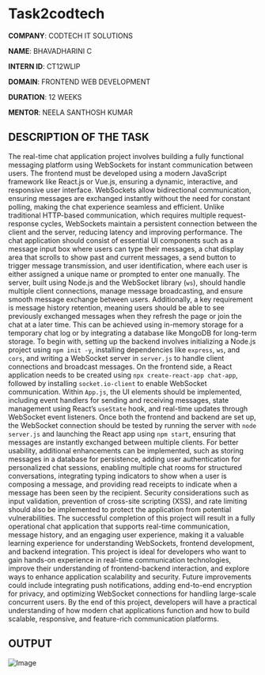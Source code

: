 # Task2codtech

**COMPANY**: CODTECH IT SOLUTIONS

**NAME**: BHAVADHARINI C

**INTERN ID**: CT12WLIP

**DOMAIN**: FRONTEND WEB DEVELOPMENT

**DURATION**: 12 WEEKS

**MENTOR**: NEELA SANTHOSH KUMAR

## DESCRIPTION OF THE TASK
The real-time chat application project involves building a fully functional messaging platform using WebSockets for instant communication between users. The frontend must be developed using a modern JavaScript framework like React.js or Vue.js, ensuring a dynamic, interactive, and responsive user interface. WebSockets allow bidirectional communication, ensuring messages are exchanged instantly without the need for constant polling, making the chat experience seamless and efficient. Unlike traditional HTTP-based communication, which requires multiple request-response cycles, WebSockets maintain a persistent connection between the client and the server, reducing latency and improving performance. The chat application should consist of essential UI components such as a message input box where users can type their messages, a chat display area that scrolls to show past and current messages, a send button to trigger message transmission, and user identification, where each user is either assigned a unique name or prompted to enter one manually. The server, built using Node.js and the WebSocket library (`ws`), should handle multiple client connections, manage message broadcasting, and ensure smooth message exchange between users. Additionally, a key requirement is message history retention, meaning users should be able to see previously exchanged messages when they refresh the page or join the chat at a later time. This can be achieved using in-memory storage for a temporary chat log or by integrating a database like MongoDB for long-term storage. To begin with, setting up the backend involves initializing a Node.js project using `npm init -y`, installing dependencies like `express`, `ws`, and `cors`, and writing a WebSocket server in `server.js` to handle client connections and broadcast messages. On the frontend side, a React application needs to be created using `npx create-react-app chat-app`, followed by installing `socket.io-client` to enable WebSocket communication. Within `App.js`, the UI elements should be implemented, including event handlers for sending and receiving messages, state management using React’s `useState` hook, and real-time updates through WebSocket event listeners. Once both the frontend and backend are set up, the WebSocket connection should be tested by running the server with `node server.js` and launching the React app using `npm start`, ensuring that messages are instantly exchanged between multiple clients. For better usability, additional enhancements can be implemented, such as storing messages in a database for persistence, adding user authentication for personalized chat sessions, enabling multiple chat rooms for structured conversations, integrating typing indicators to show when a user is composing a message, and providing read receipts to indicate when a message has been seen by the recipient. Security considerations such as input validation, prevention of cross-site scripting (XSS), and rate limiting should also be implemented to protect the application from potential vulnerabilities. The successful completion of this project will result in a fully operational chat application that supports real-time communication, message history, and an engaging user experience, making it a valuable learning experience for understanding WebSockets, frontend development, and backend integration. This project is ideal for developers who want to gain hands-on experience in real-time communication technologies, improve their understanding of frontend-backend interaction, and explore ways to enhance application scalability and security. Future improvements could include integrating push notifications, adding end-to-end encryption for privacy, and optimizing WebSocket connections for handling large-scale concurrent users. By the end of this project, developers will have a practical understanding of how modern chat applications function and how to build scalable, responsive, and feature-rich communication platforms.

## OUTPUT

![Image](https://github.com/user-attachments/assets/6ec8096d-77ab-4ef7-8e33-285e16c127ac)
